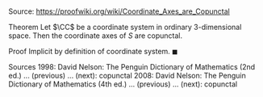 # 

Source: https://proofwiki.org/wiki/Coordinate_Axes_are_Copunctal

Theorem
Let $\CC$ be a coordinate system in ordinary $3$-dimensional space.
Then the coordinate axes of $S$ are copunctal.


Proof
Implicit by definition of coordinate system.
$\blacksquare$


Sources
1998: David Nelson: The Penguin Dictionary of Mathematics (2nd ed.) ... (previous) ... (next): copunctal
2008: David Nelson: The Penguin Dictionary of Mathematics (4th ed.) ... (previous) ... (next): copunctal




